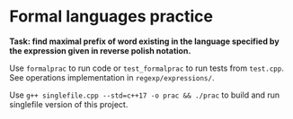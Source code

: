 # Formal languages practice

**Task: find maximal prefix of word existing in the language specified by the expression given in reverse polish notation.**

Use `formalprac` to run code or `test_formalprac` to run tests from `test.cpp`.
See operations implementation in `regexp/expressions/`.

Use `g++ singlefile.cpp --std=c++17 -o prac && ./prac` to build and run singlefile version of this project.
